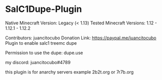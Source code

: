 # SalC1Dupe-Plugin

Native Minecraft Version: Legacy (< 1.13)
Tested Minecraft Versions: 1.12 - 1.12.1 - 1.12.2

Contributors: juancitocubo
Donation Link: https://paypal.me/juancitocubo
Plugin to enable salc1 treemc dupe

Permission to use the dupe: dupe.use

my discord: juancitocubo#4789

this plugin is for anarchy servers example 2b2t.org or 7r7b.org
